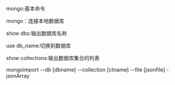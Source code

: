 mongo:基本命令

mongo：连接本地数据库

show dbs:输出数据库名称

use db\_name:切换到数据库

show collections:输出数据库集合的列表

mongoimport --db \[dbname\] --collection \[ctname\] --file \[jsonfile\] -jsonArray

